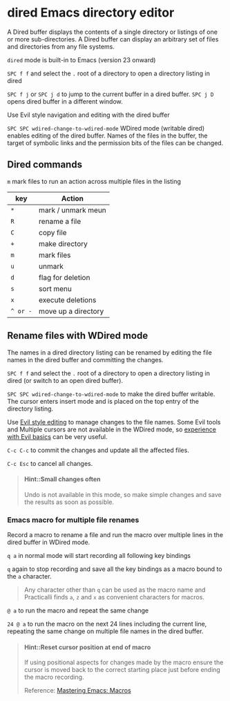 # dired Emacs directory editor

A Dired buffer displays the contents of a single directory or listings of one or more sub-directories. A Dired buffer can display an arbitrary set of files and directories from any file systems.

`dired` mode is built-in to Emacs (version 23 onward)

`SPC f f` and select the `.` root of a directory to open a directory listing in dired

`SPC f j` or `SPC j d` to jump to the current buffer in a dired buffer.  `SPC j D` opens dired buffer in a different window.

Use Evil style navigation and editing with the dired buffer

`SPC SPC wdired-change-to-wdired-mode` WDired mode (writable dired) enables editing of the dired buffer. Names of the files in the buffer, the target of symbolic links and the permission bits of the files can be changed.

## Dired commands

`m` mark files to run an action across multiple files in the listing

| key      | Action              |
|----------|---------------------|
| `*`      | mark / unmark meun  |
| `R`      | rename a file       |
| `C`      | copy file           |
| `+`      | make directory      |
| `m`      | mark files          |
| `u`      | unmark              |
| `d`      | flag for deletion   |
| `s`      | sort menu           |
| `x`      | execute deletions   |
| `^ or -` | move up a directory |


## Rename files with WDired mode

The names in a dired directory listing can be renamed by editing the file names in the dired buffer and committing the changes.

`SPC f f` and select the `.` root of a directory to open a directory listing in dired (or switch to an open dired buffer).

`SPC SPC wdired-change-to-wdired-mode` to make the dired buffer writable.  The cursor enters insert mode and is placed on the top entry of the directory listing.

Use [Evil style editing](/spacemacs-basics/evil/) to manage changes to the file names.  Some Evil tools and Multiple cursors are not available in the WDired mode, so [experience with Evil basics](/spacemacs-basics/evil/) can be very useful.

`C-c C-c` to commit the changes and update all the affected files.

`C-c Esc` to cancel all changes.

> #### Hint::Small changes often
> Undo is not available in this mode, so make simple changes and save the results as soon as possible.


### Emacs macro for multiple file renames

Record a macro to rename a file and run the macro over multiple lines in the dired buffer in WDired mode.

`q a` in normal mode will start recording all following key bindings

`q` again to stop recording and save all the key bindings as a macro bound to the `a` character.

> Any character other than `q` can be used as the macro name and Practicalli finds `a`, `z` and `x` as convenient characters for macros.

`@ a` to run the macro and repeat the same change

`24 @ a` to run the macro on  the next 24 lines including the current line,  repeating the same change on multiple file names in the dired buffer.

> #### Hint::Reset cursor position at end of macro
> If using positional aspects for changes made by the macro ensure the cursor is moved back to the correct starting place just before ending the macro recording.
>
> Reference: [Mastering Emacs: Macros](https://www.masteringemacs.org/article/keyboard-macros-are-misunderstood)


<!--
TODO: Check Multiple cursors in WDired mode


## Bulk rename

`:bulkrename`

-->
